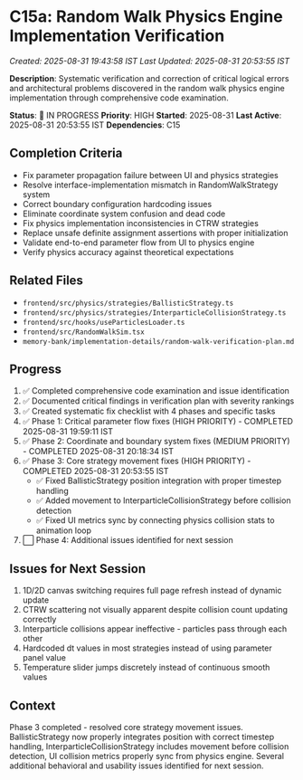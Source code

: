 # C15a: Random Walk Physics Engine Implementation Verification
*Created: 2025-08-31 19:43:58 IST*
*Last Updated: 2025-08-31 20:53:55 IST*

**Description**: Systematic verification and correction of critical logical errors and architectural problems discovered in the random walk physics engine implementation through comprehensive code examination.

**Status**: 🔄 IN PROGRESS
**Priority**: HIGH
**Started**: 2025-08-31
**Last Active**: 2025-08-31 20:53:55 IST
**Dependencies**: C15

## Completion Criteria
- Fix parameter propagation failure between UI and physics strategies
- Resolve interface-implementation mismatch in RandomWalkStrategy system
- Correct boundary configuration hardcoding issues
- Eliminate coordinate system confusion and dead code
- Fix physics implementation inconsistencies in CTRW strategies
- Replace unsafe definite assignment assertions with proper initialization
- Validate end-to-end parameter flow from UI to physics engine
- Verify physics accuracy against theoretical expectations

## Related Files
- `frontend/src/physics/strategies/BallisticStrategy.ts`
- `frontend/src/physics/strategies/InterparticleCollisionStrategy.ts`
- `frontend/src/hooks/useParticlesLoader.ts`
- `frontend/src/RandomWalkSim.tsx`
- `memory-bank/implementation-details/random-walk-verification-plan.md`

## Progress
1. ✅ Completed comprehensive code examination and issue identification
2. ✅ Documented critical findings in verification plan with severity rankings
3. ✅ Created systematic fix checklist with 4 phases and specific tasks
4. ✅ Phase 1: Critical parameter flow fixes (HIGH PRIORITY) - COMPLETED 2025-08-31 19:59:11 IST
5. ✅ Phase 2: Coordinate and boundary system fixes (MEDIUM PRIORITY) - COMPLETED 2025-08-31 20:18:34 IST
6. ✅ Phase 3: Core strategy movement fixes (HIGH PRIORITY) - COMPLETED 2025-08-31 20:53:55 IST
   - ✅ Fixed BallisticStrategy position integration with proper timestep handling
   - ✅ Added movement to InterparticleCollisionStrategy before collision detection
   - ✅ Fixed UI metrics sync by connecting physics collision stats to animation loop
7. ⬜ Phase 4: Additional issues identified for next session

## Issues for Next Session
1. 1D/2D canvas switching requires full page refresh instead of dynamic update
2. CTRW scattering not visually apparent despite collision count updating correctly
3. Interparticle collisions appear ineffective - particles pass through each other
4. Hardcoded dt values in most strategies instead of using parameter panel value
5. Temperature slider jumps discretely instead of continuous smooth values

## Context
Phase 3 completed - resolved core strategy movement issues. BallisticStrategy now properly integrates position with correct timestep handling, InterparticleCollisionStrategy includes movement before collision detection, UI collision metrics properly sync from physics engine. Several additional behavioral and usability issues identified for next session.
